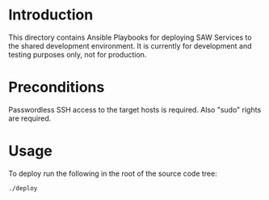 # Introduction

This directory contains Ansible Playbooks for deploying SAW Services
to the shared development environment.  It is currently for
development and testing purposes only, not for production.

# Preconditions

Passwordless SSH access to the target hosts is required.  Also "sudo"
rights are required.

# Usage

To deploy run the following in the root of the source code tree:

    ./deploy
